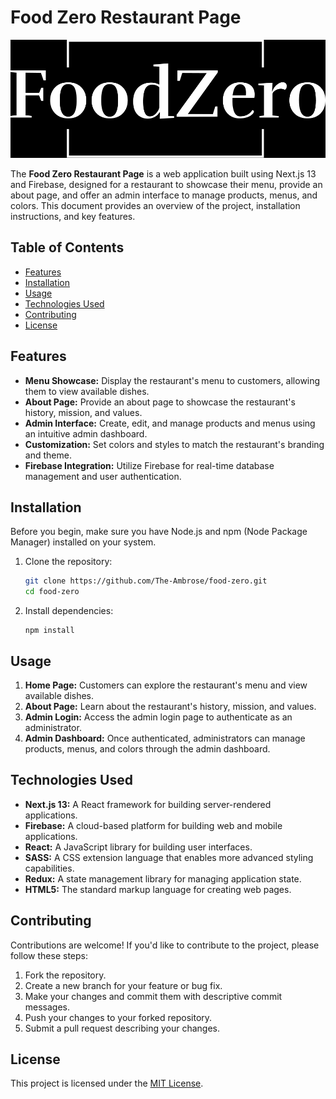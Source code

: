 # Food Zero Restaurant Page

![Food Zero Restaurant](/public/static/FoodZero.webp)

The **Food Zero Restaurant Page** is a web application built using Next.js 13 and Firebase, designed for a restaurant to showcase their menu, provide an about page, and offer an admin interface to manage products, menus, and colors. This document provides an overview of the project, installation instructions, and key features.

## Table of Contents

- [Features](#features)
- [Installation](#installation)
- [Usage](#usage)
- [Technologies Used](#technologies-used)
- [Contributing](#contributing)
- [License](#license)

## Features

- **Menu Showcase:** Display the restaurant's menu to customers, allowing them to view available dishes.
- **About Page:** Provide an about page to showcase the restaurant's history, mission, and values.
- **Admin Interface:** Create, edit, and manage products and menus using an intuitive admin dashboard.
- **Customization:** Set colors and styles to match the restaurant's branding and theme.
- **Firebase Integration:** Utilize Firebase for real-time database management and user authentication.

## Installation

Before you begin, make sure you have Node.js and npm (Node Package Manager) installed on your system.

1. Clone the repository:

   ```sh
   git clone https://github.com/The-Ambrose/food-zero.git
   cd food-zero
2. Install dependencies:
   ```
   npm install
## Usage

1. **Home Page:** Customers can explore the restaurant's menu and view available dishes.
2. **About Page:** Learn about the restaurant's history, mission, and values.
3. **Admin Login:** Access the admin login page to authenticate as an administrator.
4. **Admin Dashboard:** Once authenticated, administrators can manage products, menus, and colors through the admin dashboard.



## Technologies Used

- **Next.js 13:** A React framework for building server-rendered applications.
- **Firebase:** A cloud-based platform for building web and mobile applications.
- **React:** A JavaScript library for building user interfaces.
- **SASS:** A CSS extension language that enables more advanced styling capabilities.
- **Redux:** A state management library for managing application state.
- **HTML5:** The standard markup language for creating web pages.

## Contributing

Contributions are welcome! If you'd like to contribute to the project, please follow these steps:

1. Fork the repository.
2. Create a new branch for your feature or bug fix.
3. Make your changes and commit them with descriptive commit messages.
4. Push your changes to your forked repository.
5. Submit a pull request describing your changes.

## License

This project is licensed under the [MIT License](LICENSE).
